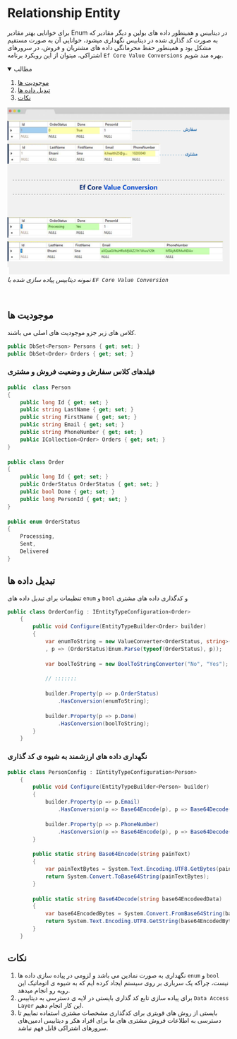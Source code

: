 # Relationship Entity
برای خوانایی بهتر مقادیر Enum در دیتابیس و همینطور داده های بولین و دیگر مقادیر که به صورت کد گذاری شده در دیتابیس نگهداری میشود، خوانایی آن به صورت مستقیم مشکل بود و همینطور حفظ محرمانگی داده های مشتریان و فروش، در سرورهای اشتراکی، میتوان از این رویکرد برنامه `Ef Core Value Conversions` بهره مند شویم.


<!-- TABLE OF CONTENTS -->
<details open="open">
  <summary>مطالب</summary>
  <ol>
    <li>
        <a href="#موجودیت-ها">موجودیت ها</a>
    </li>
    <li>
      <a href="#تبدیل-داده-ها">تبدیل داده ها</a>   
    </li>
    <li>
      <a href="#نکات">نکات</a>
    </li>
  </ol>
</details>


![تصویر دیتابیس و جداول](https://github.com/lpln25/asp/blob/main/ORM/Value%20Conversions/page-5.jpg) <br/> *نمونه دیتابیس پیاده سازی شده با `EF Core Value Conversion`*

<br/>


<!-- موجودیت-ها -->
## موجودیت ها
کلاس های زیر جزو موجودیت های اصلی می باشند.
```c#
public DbSet<Person> Persons { get; set; }
public DbSet<Order> Orders { get; set; }
```
### فیلدهای کلاس سفارش و وضعیت فروش و مشتری
```c#
public  class Person
{
    public long Id { get; set; }
    public string LastName { get; set; }
    public string FirstName { get; set; }
    public string Email { get; set; }
    public string PhoneNumber { get; set; }
    public ICollection<Order> Orders { get; set; }
}

public class Order
{
    public long Id { get; set; }
    public OrderStatus OrderStatus { get; set; }
    public bool Done { get; set; }
    public long PersonId { get; set; }
}

public enum OrderStatus
{
    Processing,
    Sent,
    Delivered
}

```

<!-- تبدیل داده ها -->
## تبدیل داده ها
تنظیمات برای تبدیل داده های `enum` و `bool` و کدگذاری داده های مشتری
```c#
public class OrderConfig : IEntityTypeConfiguration<Order>
    {
        public void Configure(EntityTypeBuilder<Order> builder)
        {
            var enumToString = new ValueConverter<OrderStatus, string>(p => p.ToString()
            , p => (OrderStatus)Enum.Parse(typeof(OrderStatus), p));

            var boolToString = new BoolToStringConverter("No", "Yes");

            // :::::::

            builder.Property(p => p.OrderStatus)
                .HasConversion(enumToString);

            builder.Property(p => p.Done)
                .HasConversion(boolToString);
        }
    }
```

### نگهداری داده های ارزشمند به شیوه ی کد گذاری
```c#
public class PersonConfig : IEntityTypeConfiguration<Person>
    {
        public void Configure(EntityTypeBuilder<Person> builder)
        {
            builder.Property(p => p.Email)
                .HasConversion(p => Base64Encode(p), p => Base64Decode(p));

            builder.Property(p => p.PhoneNumber)
                .HasConversion(p => Base64Encode(p), p => Base64Decode(p));
        }

        public static string Base64Encode(string painText)
        {
            var painTextBytes = System.Text.Encoding.UTF8.GetBytes(painText);
            return System.Convert.ToBase64String(painTextBytes);
        }

        public static string Base64Decode(string base64EncodeedData)
        {
            var base64EncodedBytes = System.Convert.FromBase64String(base64EncodeedData);
            return System.Text.Encoding.UTF8.GetString(base64EncodedBytes);
        }
    }
```

## نکات
1. نگهداری به صورت نمادین می باشد و لزومی در پیاده سازی داده ها `enum`  و `bool` نیست، چراکه یک سرباری بر روی سیستم ایجاد کرده ایم که به شیوه ی اتوماتیک این رویه رو انجام میدهد.
2. برای پیاده سازی تابع کد گذاری بایستی در لایه ی دسترسی به دیتابیس `Data Access Layer` این کار انجام دهیم.
3. بایستی از روش های قویتری برای کدگذاری مشخصات مشتری استفاده نماییم تا دسترسی به اطلاعات فروش مشتری های ما برای افراد هکر و دیتابیس ادمین‌های سرورهای اشتراکی قابل فهم نباشد.


<!-- Feb 2023 Muhammad Ganji Nezhad-->
